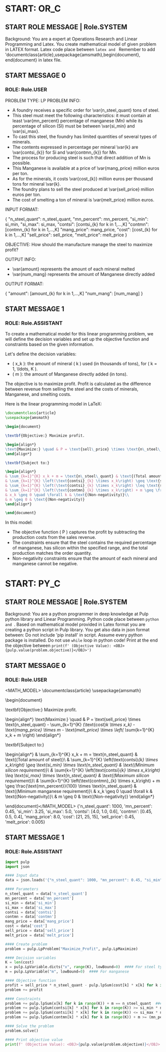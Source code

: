 # START: OR_C 
## START ROLE MESSAGE | Role.SYSTEM 
Background: You are a expert at Operations Research and Linear Programming and Latex. You create mathematical model of given problem in LATEX format. Latex code place between ```latex and ``` Remember to add 'documentclass{article},usepackage{amsmath},begin{document}, end{document} in latex file. 
## START MESSAGE 0 
### ROLE: Role.USER
<DESCRIPTION>
PROBLEM TYPE: LP
PROBLEM INFO:

- A foundry receives a specific order for \var{n_steel_quant} tons of steel. 
- This steel must meet the following characteristics: it must contain at least \var{mn_percent} percentage of manganese (Mn) while its percentage of silicon (SI) must be between \var{si_min} and \var{si_max}.
- To cast this steel, the foundry has limited quantities of several types of minerals.
- The contents expressed in percentage per mineral \var{k} are \var{contsi_{k}} for Si and \var{contmn_{k}} for Mn.
- The process for producing steel is such that direct addition of Mn is possible.
- This Manganese is available at a price of \var{mang_price} million euros per ton. 
- As for the minerals, it costs \var{cost_{k}} million euros per thousand tons for mineral \var{k}.
- The foundry plans to sell the steel produced at \var{sell_price} million euros per ton.
- The cost of smelting a ton of mineral is \var{melt_price} million euros.

INPUT FORMAT:

{
	"n_steel_quant": n_steel_quant,
	"mn_percent": mn_percent,
	"si_min": si_min,
	"si_max": si_max,
	"contsi": [contsi_{k} for k in 1,...,K]
	"contmn": [contmn_{k} for k in 1,...,K]
	"mang_price": mang_price,
	"cost": [cost_{k} for k in 1,...,K]
	"sell_price": sell_price,
	"melt_price": melt_price
}

OBJECTIVE: How should the manufacture manage the steel to maximize profit?

OUTPUT INFO:

- \var{amount} represents the amount of each mineral melted
- \var{num_mang} represents the amount of Manganese directly added

OUTPUT FORMAT:

{
	"amount": [amount_{k} for k in 1,...,K]
	"num_mang": [num_mang]
}
</DESCRIPTION>


## START MESSAGE 1 
### ROLE: Role.ASSISTANT
To create a mathematical model for this linear programming problem, we will define the decision variables and set up the objective function and constraints based on the given information.

Let's define the decision variables:
- \( x_k \): the amount of mineral \( k \) used (in thousands of tons), for \( k = 1, \ldots, K \).
- \( m \): the amount of Manganese directly added (in tons).

The objective is to maximize profit. Profit is calculated as the difference between revenue from selling the steel and the costs of minerals, Manganese, and smelting costs.

Here is the linear programming model in LaTeX:

```latex
\documentclass{article}
\usepackage{amsmath}

\begin{document}

\textbf{Objective:} Maximize profit.

\begin{align*}
\text{Maximize:} \quad & P = \text{sell\_price} \times \text{n\_steel\_quant} - \sum_{k=1}^{K} (\text{cost}_k \times x_k) - \text{mang\_price} \times m - \text{melt\_price} \times \left( \sum_{k=1}^{K} x_k + m \right)
\end{align*}

\textbf{Subject to:}

\begin{align*}
& \sum_{k=1}^{K} x_k + m = \text{n\_steel\_quant} & \text{(Total amount of steel)}\\
& \sum_{k=1}^{K} \left(\text{contsi}_{k} \times x_k\right) \geq \text{si\_min} \times \text{n\_steel\_quant} & \text{(Minimum silicon requirement)}\\
& \sum_{k=1}^{K} \left(\text{contsi}_{k} \times x_k\right) \leq \text{si\_max} \times \text{n\_steel\_quant} & \text{(Maximum silicon requirement)}\\
& \sum_{k=1}^{K} \left(\text{contmn}_{k} \times x_k\right) + m \geq \frac{\text{mn\_percent}}{100} \times \text{n\_steel\_quant} & \text{(Minimum manganese requirement)}\\
& x_k \geq 0 \quad \forall k & \text{(Non-negativity)}\\
& m \geq 0 & \text{(Non-negativity)}
\end{align*}

\end{document}
```

In this model:
- The objective function \( P \) captures the profit by subtracting the production costs from the sales revenue.
- The constraints ensure that the steel contains the required percentage of manganese, has silicon within the specified range, and the total production matches the order quantity.
- Non-negativity constraints ensure that the amount of each mineral and manganese cannot be negative.

# START: PY_C 
## START ROLE MESSAGE | Role.SYSTEM 
Background: You are a python programmer in deep knowledge at Pulp python library and Linear Programming. Python code place between ```python and ```. Based on mathematical model provided in Latex format you are creating a python script in Pulp library. You get also data in json format between: <DATA></DATA> Do not include 'pip install' in script. Assume every python package is installed. Do not use `while` loop in python code! Print at the end the objective between <OBJ></OBJ> `print(f' (Objective Value): <OBJ>{pulp.value(problem.objective)}</OBJ>')` 
## START MESSAGE 0 
### ROLE: Role.USER
<MATH_MODEL>
\documentclass{article}
\usepackage{amsmath}

\begin{document}

\textbf{Objective:} Maximize profit.

\begin{align*}
\text{Maximize:} \quad & P = \text{sell\_price} \times \text{n\_steel\_quant} - \sum_{k=1}^{K} (\text{cost}_k \times x_k) - \text{mang\_price} \times m - \text{melt\_price} \times \left( \sum_{k=1}^{K} x_k + m \right)
\end{align*}

\textbf{Subject to:}

\begin{align*}
& \sum_{k=1}^{K} x_k + m = \text{n\_steel\_quant} & \text{(Total amount of steel)}\\
& \sum_{k=1}^{K} \left(\text{contsi}_{k} \times x_k\right) \geq \text{si\_min} \times \text{n\_steel\_quant} & \text{(Minimum silicon requirement)}\\
& \sum_{k=1}^{K} \left(\text{contsi}_{k} \times x_k\right) \leq \text{si\_max} \times \text{n\_steel\_quant} & \text{(Maximum silicon requirement)}\\
& \sum_{k=1}^{K} \left(\text{contmn}_{k} \times x_k\right) + m \geq \frac{\text{mn\_percent}}{100} \times \text{n\_steel\_quant} & \text{(Minimum manganese requirement)}\\
& x_k \geq 0 \quad \forall k & \text{(Non-negativity)}\\
& m \geq 0 & \text{(Non-negativity)}
\end{align*}

\end{document}</MATH_MODEL>
<DATA>
{'n_steel_quant': 1000, 'mn_percent': 0.45, 'si_min': 3.25, 'si_max': 5.0, 'contsi': [4.0, 1.0, 0.6], 'contmn': [0.45, 0.5, 0.4], 'mang_price': 8.0, 'cost': [21, 25, 15], 'sell_price': 0.45, 'melt_price': 0.005}</DATA>


## START MESSAGE 1 
### ROLE: Role.ASSISTANT
```python
import pulp
import json

#### Input data
data = json.loads('{"n_steel_quant": 1000, "mn_percent": 0.45, "si_min": 3.25, "si_max": 5.0, "contsi": [4.0, 1.0, 0.6], "contmn": [0.45, 0.5, 0.4], "mang_price": 8.0, "cost": [21, 25, 15], "sell_price": 0.45, "melt_price": 0.005}')

#### Parameters
n_steel_quant = data['n_steel_quant']
mn_percent = data['mn_percent']
si_min = data['si_min']
si_max = data['si_max']
contsi = data['contsi']
contmn = data['contmn']
mang_price = data['mang_price']
cost = data['cost']
sell_price = data['sell_price']
melt_price = data['melt_price']

#### Create problem
problem = pulp.LpProblem("Maximize_Profit", pulp.LpMaximize)

#### Decision variables
K = len(cost)
x = pulp.LpVariable.dicts("x", range(K), lowBound=0)  #### For steel types
m = pulp.LpVariable("m", lowBound=0)  #### For manganese

#### Objective function
profit = sell_price * n_steel_quant - pulp.lpSum(cost[k] * x[k] for k in range(K)) - mang_price * m - melt_price * (pulp.lpSum(x[k] for k in range(K)) + m)
problem += profit

#### Constraints
problem += pulp.lpSum(x[k] for k in range(K)) + m == n_steel_quant  #### Total amount of steel
problem += pulp.lpSum(contsi[k] * x[k] for k in range(K)) >= si_min * n_steel_quant  #### Minimum silicon requirement
problem += pulp.lpSum(contsi[k] * x[k] for k in range(K)) <= si_max * n_steel_quant  #### Maximum silicon requirement
problem += pulp.lpSum(contmn[k] * x[k] for k in range(K)) + m >= (mn_percent / 100) * n_steel_quant  #### Minimum manganese requirement

#### Solve the problem
problem.solve()

#### Print objective value
print(f' (Objective Value): <OBJ>{pulp.value(problem.objective)}</OBJ>')
```

